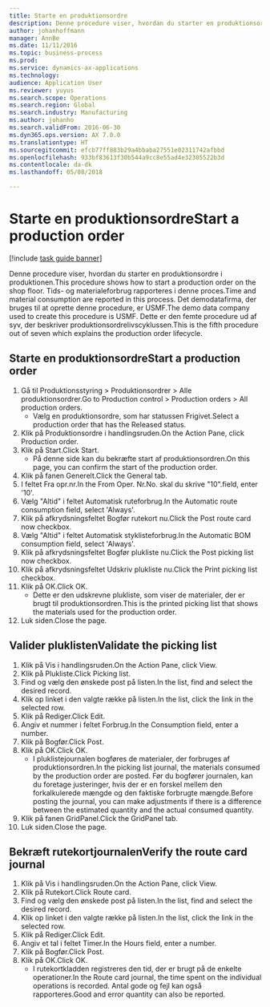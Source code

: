 ```yaml
---
title: Starte en produktionsordre
description: Denne procedure viser, hvordan du starter en produktionsordre i produktionen.
author: johanhoffmann
manager: AnnBe
ms.date: 11/11/2016
ms.topic: business-process
ms.prod: 
ms.service: dynamics-ax-applications
ms.technology: 
audience: Application User
ms.reviewer: yuyus
ms.search.scope: Operations
ms.search.region: Global
ms.search.industry: Manufacturing
ms.author: johanho
ms.search.validFrom: 2016-06-30
ms.dyn365.ops.version: AX 7.0.0
ms.translationtype: HT
ms.sourcegitcommit: efcb77ff883b29a4bbaba27551e02311742afbbd
ms.openlocfilehash: 933bf83613f30b544a9cc8e55ad4e32305522b3d
ms.contentlocale: da-dk
ms.lasthandoff: 05/08/2018

---
```

# <a name="start-a-production-order"></a><span data-ttu-id="03033-103">Starte en produktionsordre</span><span class="sxs-lookup"><span data-stu-id="03033-103">Start a production order</span></span>

[!include [task guide banner](../../includes/task-guide-banner.md)]

<span data-ttu-id="03033-104">Denne procedure viser, hvordan du starter en produktionsordre i produktionen.</span><span class="sxs-lookup"><span data-stu-id="03033-104">This procedure shows how to start a production order on the shop floor.</span></span> <span data-ttu-id="03033-105">Tids- og materialeforbrug rapporteres i denne proces.</span><span class="sxs-lookup"><span data-stu-id="03033-105">Time and material consumption are reported in this process.</span></span> <span data-ttu-id="03033-106">Det demodatafirma, der bruges til at oprette denne procedure, er USMF.</span><span class="sxs-lookup"><span data-stu-id="03033-106">The demo data company used to create this procedure is USMF.</span></span> <span data-ttu-id="03033-107">Dette er den femte procedure ud af syv, der beskriver produktionsordrelivscyklussen.</span><span class="sxs-lookup"><span data-stu-id="03033-107">This is the fifth procedure out of seven which explains the production order lifecycle.</span></span>


## <a name="start-a-production-order"></a><span data-ttu-id="03033-108">Starte en produktionsordre</span><span class="sxs-lookup"><span data-stu-id="03033-108">Start a production order</span></span>
1. <span data-ttu-id="03033-109">Gå til Produktionsstyring > Produktionsordrer > Alle produktionsordrer.</span><span class="sxs-lookup"><span data-stu-id="03033-109">Go to Production control > Production orders > All production orders.</span></span>
    * <span data-ttu-id="03033-110">Vælg en produktionsordre, som har statussen Frigivet.</span><span class="sxs-lookup"><span data-stu-id="03033-110">Select a production order that has the Released status.</span></span>  
2. <span data-ttu-id="03033-111">Klik på Produktionsordre i handlingsruden.</span><span class="sxs-lookup"><span data-stu-id="03033-111">On the Action Pane, click Production order.</span></span>
3. <span data-ttu-id="03033-112">Klik på Start.</span><span class="sxs-lookup"><span data-stu-id="03033-112">Click Start.</span></span>
    * <span data-ttu-id="03033-113">På denne side kan du bekræfte start af produktionsordren.</span><span class="sxs-lookup"><span data-stu-id="03033-113">On this page, you can confirm the start of the production order.</span></span>  
4. <span data-ttu-id="03033-114">Klik på fanen Generelt.</span><span class="sxs-lookup"><span data-stu-id="03033-114">Click the General tab.</span></span>
5. <span data-ttu-id="03033-115">I feltet Fra opr.nr.</span><span class="sxs-lookup"><span data-stu-id="03033-115">In the From Oper.</span></span> <span data-ttu-id="03033-116">Nr.</span><span class="sxs-lookup"><span data-stu-id="03033-116">No.</span></span> <span data-ttu-id="03033-117">skal du skrive "10".</span><span class="sxs-lookup"><span data-stu-id="03033-117">field, enter '10'.</span></span>
6. <span data-ttu-id="03033-118">Vælg "Altid" i feltet Automatisk ruteforbrug.</span><span class="sxs-lookup"><span data-stu-id="03033-118">In the Automatic route consumption field, select 'Always'.</span></span>
7. <span data-ttu-id="03033-119">Klik på afkrydsningsfeltet Bogfør rutekort nu.</span><span class="sxs-lookup"><span data-stu-id="03033-119">Click the Post route card now checkbox.</span></span>
8. <span data-ttu-id="03033-120">Vælg "Altid" i feltet Automatisk styklisteforbrug.</span><span class="sxs-lookup"><span data-stu-id="03033-120">In the Automatic BOM consumption field, select 'Always'.</span></span>
9. <span data-ttu-id="03033-121">Klik på afkrydsningsfeltet Bogfør plukliste nu.</span><span class="sxs-lookup"><span data-stu-id="03033-121">Click the Post picking list now checkbox.</span></span>
10. <span data-ttu-id="03033-122">Klik på afkrydsningsfeltet Udskriv plukliste nu.</span><span class="sxs-lookup"><span data-stu-id="03033-122">Click the Print picking list checkbox.</span></span>
11. <span data-ttu-id="03033-123">Klik på OK.</span><span class="sxs-lookup"><span data-stu-id="03033-123">Click OK.</span></span>
    * <span data-ttu-id="03033-124">Dette er den udskrevne plukliste, som viser de materialer, der er brugt til produktionsordren.</span><span class="sxs-lookup"><span data-stu-id="03033-124">This is the printed picking list that shows the materials used for the production order.</span></span>  
12. <span data-ttu-id="03033-125">Luk siden.</span><span class="sxs-lookup"><span data-stu-id="03033-125">Close the page.</span></span>

## <a name="validate-the-picking-list"></a><span data-ttu-id="03033-126">Valider pluklisten</span><span class="sxs-lookup"><span data-stu-id="03033-126">Validate the picking list</span></span>
1. <span data-ttu-id="03033-127">Klik på Vis i handlingsruden.</span><span class="sxs-lookup"><span data-stu-id="03033-127">On the Action Pane, click View.</span></span>
2. <span data-ttu-id="03033-128">Klik på Plukliste.</span><span class="sxs-lookup"><span data-stu-id="03033-128">Click Picking list.</span></span>
3. <span data-ttu-id="03033-129">Find og vælg den ønskede post på listen.</span><span class="sxs-lookup"><span data-stu-id="03033-129">In the list, find and select the desired record.</span></span>
4. <span data-ttu-id="03033-130">Klik op linket i den valgte række på listen.</span><span class="sxs-lookup"><span data-stu-id="03033-130">In the list, click the link in the selected row.</span></span>
5. <span data-ttu-id="03033-131">Klik på Rediger.</span><span class="sxs-lookup"><span data-stu-id="03033-131">Click Edit.</span></span>
6. <span data-ttu-id="03033-132">Angiv et nummer i feltet Forbrug.</span><span class="sxs-lookup"><span data-stu-id="03033-132">In the Consumption field, enter a number.</span></span>
7. <span data-ttu-id="03033-133">Klik på Bogfør.</span><span class="sxs-lookup"><span data-stu-id="03033-133">Click Post.</span></span>
8. <span data-ttu-id="03033-134">Klik på OK.</span><span class="sxs-lookup"><span data-stu-id="03033-134">Click OK.</span></span>
    * <span data-ttu-id="03033-135">I pluklistejournalen bogføres de materialer, der forbruges af produktionsordren.</span><span class="sxs-lookup"><span data-stu-id="03033-135">In the picking list journal, the materials consumed by the production order are posted.</span></span> <span data-ttu-id="03033-136">Før du bogfører journalen, kan du foretage justeringer, hvis der er en forskel mellem den forkalkulerede mængde og den faktiske forbrugte mængde.</span><span class="sxs-lookup"><span data-stu-id="03033-136">Before posting the journal, you can make adjustments if there is a difference between the estimated quantity and the actual consumed quantity.</span></span>  
9. <span data-ttu-id="03033-137">Klik på fanen GridPanel.</span><span class="sxs-lookup"><span data-stu-id="03033-137">Click the GridPanel tab.</span></span>
10. <span data-ttu-id="03033-138">Luk siden.</span><span class="sxs-lookup"><span data-stu-id="03033-138">Close the page.</span></span>

## <a name="verify-the-route-card-journal"></a><span data-ttu-id="03033-139">Bekræft rutekortjournalen</span><span class="sxs-lookup"><span data-stu-id="03033-139">Verify the route card journal</span></span>
1. <span data-ttu-id="03033-140">Klik på Vis i handlingsruden.</span><span class="sxs-lookup"><span data-stu-id="03033-140">On the Action Pane, click View.</span></span>
2. <span data-ttu-id="03033-141">Klik på Rutekort.</span><span class="sxs-lookup"><span data-stu-id="03033-141">Click Route card.</span></span>
3. <span data-ttu-id="03033-142">Find og vælg den ønskede post på listen.</span><span class="sxs-lookup"><span data-stu-id="03033-142">In the list, find and select the desired record.</span></span>
4. <span data-ttu-id="03033-143">Klik op linket i den valgte række på listen.</span><span class="sxs-lookup"><span data-stu-id="03033-143">In the list, click the link in the selected row.</span></span>
5. <span data-ttu-id="03033-144">Klik på Rediger.</span><span class="sxs-lookup"><span data-stu-id="03033-144">Click Edit.</span></span>
6. <span data-ttu-id="03033-145">Angiv et tal i feltet Timer.</span><span class="sxs-lookup"><span data-stu-id="03033-145">In the Hours field, enter a number.</span></span>
7. <span data-ttu-id="03033-146">Klik på Bogfør.</span><span class="sxs-lookup"><span data-stu-id="03033-146">Click Post.</span></span>
8. <span data-ttu-id="03033-147">Klik på OK.</span><span class="sxs-lookup"><span data-stu-id="03033-147">Click OK.</span></span>
    * <span data-ttu-id="03033-148">I rutekortkladden registreres den tid, der er brugt på de enkelte operationer.</span><span class="sxs-lookup"><span data-stu-id="03033-148">In the Route card journal, the time spent on the individual operations is recorded.</span></span> <span data-ttu-id="03033-149">Antal gode og fejl kan også rapporteres.</span><span class="sxs-lookup"><span data-stu-id="03033-149">Good and error quantity can also be reported.</span></span>  

